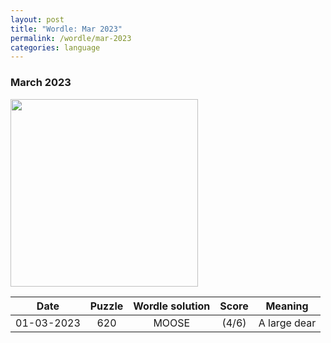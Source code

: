 ```yaml
---
layout: post
title: "Wordle: Mar 2023"
permalink: /wordle/mar-2023
categories: language
---
```


### March 2023

<img src="{{ site.baseurl }}/assets/wordle-stats-mar.png" width=300px>

|    Date    | Puzzle | Wordle solution | Score | Meaning |
|:----------:|:------:|:---------------:|:-----:|:-------:|
| 01-03-2023 | 620 | MOOSE | (4/6) | A large dear |

